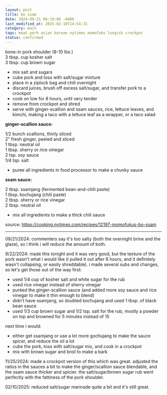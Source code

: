 ```yaml
---
layout: post
title: bo ssam
date: 2024-09-21 06:19:06 -0400
last_modified_at: 2025-02-10T14:54:31
category: main
tags: meat pork asian korean nytimes momofuku longish crockpot
status: confirmed
---
```


bone-in pork shoulder (8-10 lbs.)  
3 tbsp. cup kosher salt  
3 tbsp. cup brown sugar
* mix salt and sugars
* cube pork and toss with salt/sugar mixture
* place in a ziplock bag and chill overnight
* discard juices, brush off excess salt/sugar, and transfer pork to a crockpot
* cook on low for 8 hours, until very tender
* remove from crockpot and shred
* serve with ginger-scallion and ssam sauces, rice, lettuce leaves, and kimchi,
  making a taco with a lettuce leaf as a wrapper, or a taco salad

**ginger-scallion sauce:**

1/2 bunch scallions, thinly sliced  
2" fresh ginger, peeled and sliced  
1 tbsp. neutral oil  
1 tbsp. sherry or rice vinegar  
2 tsp. soy sauce  
1/4 tsp. salt  
* puree all ingredients in food processor to make a chunky sauce

**ssam sauce:**

2 tbsp. ssamjang (fermented bean-and-chili paste)  
1 tbsp. kochujang (chili paste)  
2 tbsp. sherry or rice vinegar  
2 tbsp. neutral oil  
* mix all ingredients to make a thick chili sauce

source: <https://cooking.nytimes.com/recipes/12197-momofukus-bo-ssam>

---

09/21/2024: commenters say it's too salty (both the overnight brine and the glaze),
so i think i will reduce the amount of both.

9/22/2024: made this tonight and it was very good, but the texture of the pork 
wasn't what i would like (i pulled it out after 6 hours, and it definitely wasn't
collapsing, or easily shreddable). i made several subs and changes, so let's get
those out of the way first:

* used 1/4 cup of kosher salt and white sugar for the rub
* used rice vinegar instead of sherry vinegar
* puréed the ginger-scallion sauce (and added more soy sauce and rice vinegar to 
  make it thin enough to blend)
* didn't have ssamjang, so doubled kochujang and used 1 tbsp. of black bean sauce
* used 1/3 cup brown sugar and 1/2 tsp. salt for the rub, mostly a powder on top
  and browned for 5 minutes instead of 15

next time i would:

* either get ssamjang or use a lot more gochujang to make the sauce spicer, and
  reduce the oil a lot
* cube the pork, toss with salt/sugar mix, and cook in a crockpot
* mix with brown sugar and broil to make a bark

11/25/2024: made a crockpot version of this which was great. adjusted the ratios in
the sauces a bit to make the ginger/scallion sauce blendable, and the ssam sauce
thicker and spicier. the salt/sugar/brown sugar rub went perfectly with the fattiness
of the pork shoulder.

02/10/2025: reduced salt/sugar marinade quite a bit and it's still great.
